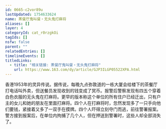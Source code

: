 ```yaml
---
id: 0665-c2vor89u
lastUpdated: 1754633624
name: 茶餐厅鬼叫餐・无头鬼打麻将
aliases: []
layer: 4
categoryId: cat_r0rzgkOi
tagIds: []
nsfw: false
parent: ""
relatedEntries: []
timelineEvents: []
titledLinks:
  - title: "相关链接: 茶餐厅鬼叫餐・无头鬼打麻将"
    url: https://www.163.com/dy/article/GJP3ILGP05522XPA.html
---
```


香港1953年的灵异传说。据传说，每晚九点弥敦道的一栋大厦会给楼下的茶餐厅打电话叫外卖，但送餐员发现收到的钱变成了冥币。报警后警察发现有四五个穿着白色衣服的无头鬼在打麻将。更早的版本称这个单位的所有住户已经迁出，只有户主的女儿和她的朋友在里面打麻将。四个人在打麻将时，忽然发现多了一只手向他们要钱，紧接着又多了一双手在摸牌。四个人吓得立刻夺门而逃，前往警署报案。警方接到报案后，在单位内拘捕了几个人，但在押送到警署时，这些人却全部消失了。
